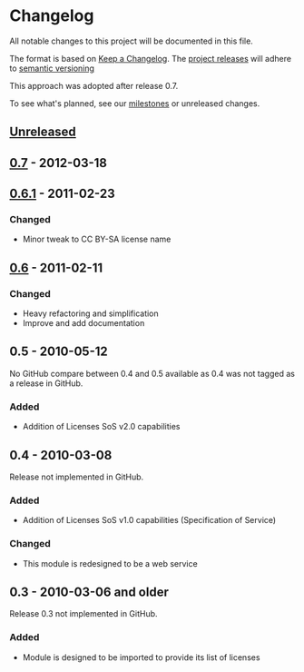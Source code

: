 # Changelog
All notable changes to this project will be documented in this file.

The format is based on [Keep a Changelog](http://keepachangelog.com/en/1.0.0/). The
 [project releases](https://github.com/okfn/licenses/releases) will adhere to [semantic versioning](http://semver.org/spec/v2.0.0.html)

This approach was adopted after release 0.7.  

To see what's planned, see our [milestones](https://github.com/okfn/licenses/milestones) or unreleased changes.

[Unreleased]: https://github.com/okfn/licenses/compare/0.7...HEAD
## [Unreleased]

[0.7]: https://github.com/okfn/licenses/compare/0.6.1...0.7
## [0.7] - 2012-03-18

[0.6.1]: https://github.com/okfn/licenses/compare/0.6...0.6.1
## [0.6.1] - 2011-02-23
### Changed
- Minor tweak to CC BY-SA license name

[0.6]: https://github.com/okfn/licenses/compare/0.5...0.6
## [0.6] - 2011-02-11
### Changed
- Heavy refactoring and simplification
- Improve and add documentation

## 0.5 - 2010-05-12
No GitHub compare between 0.4 and 0.5 available as 0.4 was not tagged as a release in GitHub.
### Added
- Addition of Licenses SoS v2.0 capabilities

## 0.4 - 2010-03-08
Release not implemented in GitHub.
### Added
- Addition of Licenses SoS v1.0 capabilities (Specification of Service)

### Changed
- This module is redesigned to be a web service

## 0.3 - 2010-03-06 and older
Release 0.3 not implemented in GitHub.

### Added
- Module is designed to be imported to provide its list of licenses
